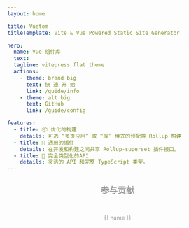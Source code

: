 ```yaml
---
layout: home

title: Vuetom
titleTemplate: Vite & Vue Powered Static Site Generator

hero:
  name: Vue 组件库
  text: 
  tagline: vitepress flat theme 
  actions:
    - theme: brand big
      text: 快 速 开 始
      link: /guide/info
    - theme: alt big
      text: GitHub
      link: /guide/config

features:
  - title: 📦 优化的构建
    details: 可选 “多页应用” 或 “库” 模式的预配置 Rollup 构建
  - title: 🔩 通用的插件
    details: 在开发和构建之间共享 Rollup-superset 插件接口。
  - title: 🔑 完全类型化的API
    details: 灵活的 API 和完整 TypeScript 类型。
---
```


<div class="frontpage sponsors">
  <h2>参与贡献</h2>
  <!-- <div class="platinum-sponsors">
    <a v-for="{ href, src, name, id } of sponsors.filter(s => s.tier === 'platinum')" :href="href" target="_blank" rel="noopener" aria-label="sponsor-img">
      <img :src="src" :alt="name" :id="`sponsor-${id}`">
      <p>{{ name }}</p>
    </a>
  </div> -->
  <div class="gold-sponsors">
    <a v-for="{ href, src, name, id } of sponsors.filter(s => s.tier !== 'platinum')" :href="href" target="_blank" rel="noopener" aria-label="sponsor-img">
      <img :src="src" :alt="name" :id="`sponsor-${id}`">
      <p>{{ name }}</p>
    </a>
  </div>
</div>

<script setup>


import { onMounted } from 'vue'
import pk from 'vitepress-theme-vuetom/package.json'

const sponsors = [
  {
    "id": "huangpeijin",
    "name": "huangpeijin",
    "href": "https://github.com/Huangpeijin",
    "src": "https://avatars.githubusercontent.com/u/116870542?v=4",
    // "tier": "platinum"
  },
  {
    "id": "Neajue",
    "name": "Neajue",
    "href": "https://github.com/Neajue",
    "src": "https://avatars.githubusercontent.com/u/87924593?v=4",
    // "tier": "platinum"
    
  },
  {
    "id": "EnJoy77",
    "name": "EnJoy77",
    "href": "https://github.com/EnJoy77",
    "src": "https://avatars.githubusercontent.com/u/108109256?v=4"
  },
  {
    "id": "zkeq",
    "name": "zkeq",
    "href": "https://github.com/zkeq",
    "src": "https://avatars.githubusercontent.com/u/62864752?v=4"
  }
  ,
  {
    "id": "beginnierweb2",
    "name": "beginnierweb2",
    "href": "https://github.com/beginnierweb2",
    "src": "https://avatars.githubusercontent.com/u/87230594?v=4"
  }
]

// function fetchReleaseTag() {
//   onMounted(() => {
//     const dom = document.getElementsByClassName('name')
//     const mainTitle = dom[0]
//     const docsReleaseTag = document.createElement('span')
//     docsReleaseTag.classList.add('release-tag')
//     const releaseTagName = `v${pk.version}`
//     docsReleaseTag.innerText = releaseTagName
//     if (releaseTagName !== undefined) {
//       mainTitle.appendChild(docsReleaseTag)
//     }
//     // fetch('https://api.github.com/repos/vitejs/docs-cn/releases/latest')
//     //   .then((res) => res.json())
//     //   .then((json) => {
//     //     const mainTitle = document.getElementById('main-title')
//     //     mainTitle.style.position = 'relative'

//     //     const docsReleaseTag = document.createElement('span')
//     //     docsReleaseTag.classList.add('release-tag')
//     //     const releaseTagName = json.tag_name
//     //     docsReleaseTag.innerText = releaseTagName

//     //     if (releaseTagName !== undefined) {
//     //       mainTitle.appendChild(docsReleaseTag)
//     //     }
//     //   })
//   })
// }

// fetchReleaseTag()
</script>

<style>
.sponsors {
  padding: 0 1.5rem 2rem;
  font-size: 0.8rem;
}

.sponsors a {
  color: #999;
  margin: 1em;
  display: block;
}

.sponsors img {
  max-width: 200px;
  max-height: 80px;
  border-radius: 10px;
}

.sponsors.frontpage {
  text-align: center;
}

.sponsors.frontpage img {
  display: inline-block;
  /* vertical-align: middle; */
}

.sponsors.frontpage h2 {
  color: #999;
  font-size: 1.2rem;
  border: none;
}

.sponsors.sidebar a img {
  max-height: 36px;
}

.gold-sponsors {
     width: fit-content;
    display: flex;
    flex-wrap: wrap;
    justify-content: space-evenly;
    align-items: center;
    margin: auto;
}

</style>

